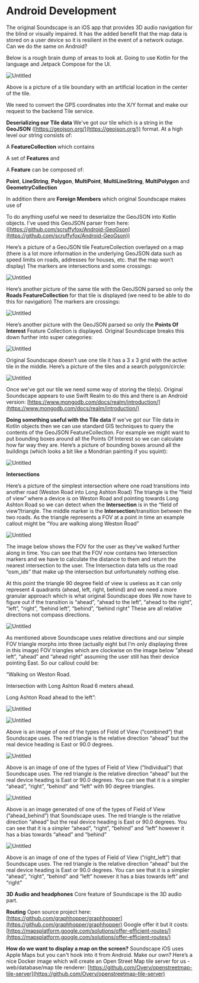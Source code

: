 # Android Development

The original Soundscape is an iOS app that provides 3D audio navigation for the blind or visually impaired. It has the added benefit that the map data is stored on a user device so it is resilient in the event of a network outage. Can we do the same on Android?

Below is a rough brain dump of areas to look at. Going to use Kotlin for the language and Jetpack Compose for the UI.

![Untitled](Android%20Development%20e8357d834ca14e1bb6ecd0a70a501c2d/Untitled.png)

Above is a picture of a tile boundary with an artificial location in the center of the tile.

We need to convert the GPS coordinates into the X/Y format and make our request to the backend Tile service. 


**Deserializing our Tile data**
We've got our tile which is a string in the **GeoJSON** ([https://geojson.org/](https://geojson.org/)) format.
At a high level our string consists of:

A **FeatureCollection** which contains

A set of **Features** and

A **Feature** can be composed of:

**Point**, **LineString**, **Polygon**, **MultiPoint**, **MultiLineString**, **MultiPolygon** and **GeometryCollection**

In addition there are **Foreign Members** which original Soundscape makes use of

To do anything useful we need to deserialize the GeoJSON into Kotlin objects. I've used this GeoJSON parser from here:
([https://github.com/scruffyfox/Android-GeoGson](https://github.com/scruffyfox/Android-GeoGson))

Here’s a picture of a GeoJSON tile FeatureCollection overlayed on a map (there is a lot more information in the underlying GeoJSON data such as speed limits on roads, addresses for houses, etc. that the map won’t display) The markers are intersections and some crossings:

![Untitled](Android%20Development%20e8357d834ca14e1bb6ecd0a70a501c2d/Untitled%201.png)

Here’s another picture of the same tile with the GeoJSON parsed so only the **Roads FeatureCollection** for that tile is displayed (we need to be able to do this for navigation) The markers are crossings:

![Untitled](Android%20Development%20e8357d834ca14e1bb6ecd0a70a501c2d/Untitled%202.png)

Here’s another picture with the GeoJSON parsed so only the **Points Of Interest** Feature Collection is displayed. Original Soundscape breaks this down further into super categories:

![Untitled](Android%20Development%20e8357d834ca14e1bb6ecd0a70a501c2d/Untitled%203.png)

Original Soundscape doesn’t use one tile it has a 3 x 3 grid with the active tile in the middle. Here’s a picture of the tiles and a search polygon/circle: 

![Untitled](Android%20Development%20e8357d834ca14e1bb6ecd0a70a501c2d/Untitled%204.png)

Once we've got our tile we need some way of storing the tile(s).
Original Soundscape appears to use Swift Realm to do this and there is an Android version:
[https://www.mongodb.com/docs/realm/introduction/](https://www.mongodb.com/docs/realm/introduction/)


**Doing something useful with the Tile data**
If we've got our Tile data in Kotlin objects then we can use standard GIS techniques to query the contents of the GeoJSON FeatureCollection.
For example we might want to put bounding boxes around all the Points Of Interest so we can calculate how far way they are. Here’s a picture of bounding boxes around all the buildings (which looks a bit like a Mondrian painting if you squint):

![Untitled](Android%20Development%20e8357d834ca14e1bb6ecd0a70a501c2d/Untitled%205.png)


**Intersections**
 
Here’s a picture of the simplest intersection where one road transitions into another road (Weston Road into Long Ashton Road) The triangle is the “field of view” where a device is on Weston Road and pointing towards Long Ashton Road so we can detect when the **Intersection** is in the “field of view”/triangle. The middle marker is the **Intersection**/transition between the two roads. As the triangle represents a FOV at a point in time an example callout might be “You are walking along Weston Road”

![Untitled](Android%20Development%20e8357d834ca14e1bb6ecd0a70a501c2d/Untitled%206.png)

The image below shows the FOV for the user as they’ve walked further along in time. You can see that the FOV now contains two Intersection markers and we have to calculate the distance to them and return the nearest intersection to the user. The Intersection data tells us the road “osm_ids” that make up the intersection but unfortunately nothing else.

At this point the triangle 90 degree field of view is useless as it can only represent 4 quadrants (ahead, left, right, behind) and we need a more granular approach which is what original Soundscape does
We now have to figure out if the transition is “ahead”, “ahead to the left”, “ahead to the right”, “left”, “right”, “behind left”, “behind”, “behind right” These are all relative directions not compass directions.

![Untitled](Android%20Development%20e8357d834ca14e1bb6ecd0a70a501c2d/Untitled%207.png)

As mentioned above Soundscape uses relative directions and our simple FOV triangle morphs into three (actually eight but I’m only displaying three in this image) FOV triangles which are clockwise on the image below “ahead left”, “ahead” and “ahead right” assuming the user still has their device pointing East.
So our callout could be: 

“Walking on Weston Road. 

Intersection with Long Ashton Road 6 meters ahead. 

Long Ashton Road ahead to the left”:

![Untitled](Android%20Development%20e8357d834ca14e1bb6ecd0a70a501c2d/Untitled%208.png)

![Untitled](Android%20Development%20e8357d834ca14e1bb6ecd0a70a501c2d/Untitled%209.png)

Above is an image of one of the types of Field of View (”combined”) that Soundscape uses. The red triangle is the relative direction “ahead” but the real device heading is East or 90.0 degrees. 

![Untitled](Android%20Development%20e8357d834ca14e1bb6ecd0a70a501c2d/Untitled%2010.png)

Above is an image of one of the types of Field of View (”Individual”) that Soundscape uses. The red triangle is the relative direction “ahead” but the real device heading is East or 90.0 degrees. You can see that it is a simpler “ahead”, “right”, “behind” and “left” with 90 degree triangles.

![Untitled](Android%20Development%20e8357d834ca14e1bb6ecd0a70a501c2d/Untitled%2011.png)

Above is an image generated of one of the types of Field of View (”ahead_behind”) that Soundscape uses. The red triangle is the relative direction “ahead” but the real device heading is East or 90.0 degrees. You can see that it is a simpler “ahead”, “right”, “behind” and “left” however it has a bias towards “ahead” and “behind”

![Untitled](Android%20Development%20e8357d834ca14e1bb6ecd0a70a501c2d/Untitled%2012.png)

Above is an image of one of the types of Field of View (”right_left”) that Soundscape uses. The red triangle is the relative direction “ahead” but the real device heading is East or 90.0 degrees. You can see that it is a simpler “ahead”, “right”, “behind” and “left” however it has a bias towards left” and “right”


**3D Audio and headphones**
Core feature of Soundscape is the 3D audio part.

**Routing**
Open source project here:
[https://github.com/graphhopper/graphhopper](https://github.com/graphhopper/graphhopper)
Google offer it but it costs:
[https://mapsplatform.google.com/solutions/offer-efficient-routes/](https://mapsplatform.google.com/solutions/offer-efficient-routes/)

**How do we want to display a map on the screen?**
Soundscape iOS uses Apple Maps but you can't hook into it from Android.
Make our own? Here’s a nice Docker image which will create an Open Street Map tile server for us - web/database/map tile renderer:
[https://github.com/Overv/openstreetmap-tile-server](https://github.com/Overv/openstreetmap-tile-server)

